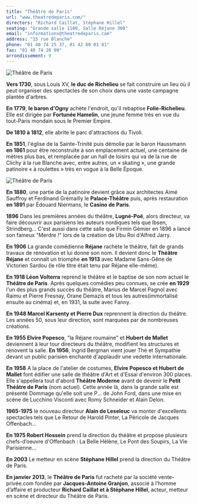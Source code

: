 ```yaml
---
title: "Théâtre de Paris"
url: "www.theatredeparis.com/"
directors: "Richard Caillat, Stéphane Hillel"
seating: "Grande salle 1100, Salle Réjane 300"
email: "informations@theatredeparis.com"
address: "15 rue Blanche"
phone: "01 48 74 25 37, 01 42 80 01 81"
fax: "01 48 74 28 09"
arrondissement: 9
---
```


![Théâtre de Paris](../images/9eme/theatre-de-paris/theatre-de-paris-1.jpg)

**Vers 1730**, sous Louis XV, **le duc de Richelieu** se fait construire un lieu où il peut organiser des spectacles de son choix dans une vaste campagne plantée d'arbres.

**En 1779**, **le baron d'Ogny** achète l'endroit, qu'il rebaptise **Folie-Richelieu**. Elle est dirigée par **Fortunée Hamelin**, une jeune femme très en vue du tout-Paris mondain sous le Premier Empire.

**De 1810 à 1812**, elle abrite le parc d'attractions du Tivoli.

**En 1851**, l'église de la Sainte-Trinité puis démolie par le baron Haussmann **en 1861** pour être reconstruite à son emplacement actuel, une centaine de mètres plus bas, et remplacée par un hall de loisirs qui va de la rue de Clichy à la rue Blanche avec, entre autres, un « skating », une grande patinoire « à roulettes » très en vogue à la Belle Époque.

![Théâtre de Paris](../images/9eme/theatre-de-paris/theatre-de-paris-2.jpg)

**En 1880**, une partie de la patinoire devient grâce aux architectes Aimé Sauffroy et Ferdinand Grémailly le **Palace-Théâtre** puis, après restauration **en 1891** par Édouard Niermans, le **Casino de Paris**.

**1896** Dans les premières années du théâtre, **Lugné-Poë**, alors directeur, va faire découvrir aux parisiens les auteurs nordiques tels que Ibsen, Strindberg... C'est aussi dans cette salle que Firmin Gémier en 1896 a lancé son fameux "Merdre !" lors de la création de Ubu Roi d'Alfred Jarry.

**En 1906** La grande comédienne **Réjane** rachète le théâtre, fait de grands travaux de rénovation et lui donne son nom. Il devient donc le **Théâtre Réjane** et connaît un triomphe **en 1913** avec Madame Sans-Gêne de Victorien Sardou (le rôle titre était tenu par Réjane elle-même).

**En 1918 Léon Volterra** reprend le théâtre et le baptise de son nom actuel le **Théâtre de Paris**. Après quelques comédies peu connues, se crée **en 1929** l'un des plus grands succès du théâtre,  Marius de Marcel Pagnol avec Raimu et Pierre Fresnay, Orane Demazis et tous les autres(immortalisé ensuite au cinéma) et, en 1931, la suite avec Fanny. 

**En 1948 Marcel Karsenty et Pierre Dux** reprennent la direction du théâtre. Les années 50, sous leur direction, sont marquées par de nombreuses créations. 

**En 1955 Elvire Popesco**, "la Réjane roumaine" et **Hubert de Mallet** deviennent à leur tour directeurs du théâtre, modifient les structures et rénovent la salle. **En 1956**, Ingrid Bergman vient jouer Thé et Sympathie devant un public parisien enchanté d'applaudir une vedette internationale.

**En 1958** A la place de l'atelier de costumes, **Elvire Popesco et Hubert de Mallet** font édifier une salle de théâtre d'Art et d'Essai d'environ 300 places. Elle s'appellera tout d'abord **Théâtre Moderne** avant de devenir le **Petit Théâtre de Paris** (nom actuel). Cette année là, dans la grande salle est présenté Dommage qu'elle soit une P... de John Ford, dans une mise en scène de Lucchino Visconti avec Romy Schneider et Alain Delon.
 
**1965-1975** le nouveau directeur **Alain de Leseleuc** va monter d'excellents spectacles tels que Le Retour de Harold Pinter, La Péricole de Jacques Offenbach...
 
**En 1975 Robert Hossein** prend la direction du théâtre  et propose plusieurs chefs-d’oeuvre d'Offenbach : La Belle Hélène, Le Pont des Soupirs, La Vie Parisienne...
 
**En 2003** Le metteur en scène **Stéphane Hillel** prend la direction du Théâtre de Paris.

**En janvier 2013**, le **Théâtre de Paris** fut racheté par la société vente-privée.com fondée par **Jacques-Antoine Granjon**, associé à l’homme d’affaire et producteur **Richard Caillat et à Stéphane Hillel**, acteur, metteur en scène et directeur du Théâtre de Paris.
